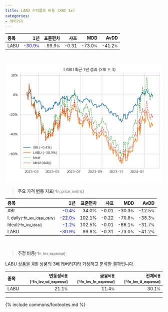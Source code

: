 ```yaml
---
title: LABU 수익률과 비용 (XBI 3x)
categories:
- 레버리지
---
```


| **종목** | **1년** | **표준편차** | **샤프** | **MDD** | **AvDD** |
| :------------ | ------: | -----------: | -------: | ------: | -------: |
| LABU | <span style="color: blue">-30.9<small>%</small></span> | 99.9<small>%</small> | -0.31 | -73.0<small>%</small> | -41.2<small>%</small> |

<!-- more -->

<br>

![LABU](/lev/images/labu.png)

> **주요 가격 변동 지표**<small>[^fn_price_metric]</small>


| **종목** | **1년** | **표준편차** | **샤프** | **MDD** | **AvDD** |
| :------------ | ------: | -----------: | -------: | ------: | -------: |
| XBI | <span style="color: blue">-0.4<small>%</small></span> | 34.0% | -0.01 | -30.3<small>%</small> | -12.5<small>%</small> |
| I. daily<small>[^fn_lev_ideal_daily]</small> | <span style="color: blue">-22.0<small>%</small></span> | 102.1% | -0.22 | -70.8<small>%</small> | -38.3<small>%</small> |
| Ideal<small>[^fn_lev_ideal]</small> | <span style="color: blue">-1.2<small>%</small></span> | 102.5% | -0.01 | -66.1<small>%</small> | -31.7<small>%</small> |
| LABU | <span style="color: blue">-30.9<small>%</small></span> | 99.9% | -0.31 | -73.0<small>%</small> | -41.2<small>%</small> |

<br>

> **추정 비용**<small>[^fn_lev_expense]</small><a id="expense"></a>

LABU 상품을 XBI 상품의 3배 레버리지라 가정하고 분석한 결과입니다.

| **종목** | **변동성<small>비용</small>**<small>[^fn_lev_vd_expense]</small> | **금융<small>비용</small>**<small>[^fn_lev_fn_expense]</small> | **전체<small>비용</small>**<small>[^fn_lev_tt_expense]</small> |
| :------------ | ------: | -----------: | -------: |
| LABU | 21.1<small>%</small> | 11.4<small>%</small> | 30.1<small>%</small> |

---
{% include commons/footnotes.md %}